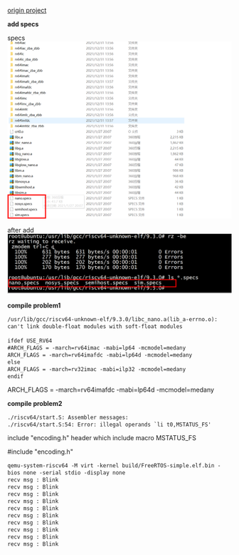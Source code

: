 [origin project](https://github.com/OSCPU/FreeRTOS/tree/afbd3dca6a385498424a34a7e26493d97e58f8eb)


**add specs**

specs
![image](https://github.com/magnate3/riscv64-freertos/blob/main/pic/specs.png)

after add 
![image](https://github.com/magnate3/riscv64-freertos/blob/main/pic/spcs2.png)

**compile problem1**
```
/usr/lib/gcc/riscv64-unknown-elf/9.3.0/libc_nano.a(lib_a-errno.o): can't link double-float modules with soft-float modules

ifdef USE_RV64
#ARCH_FLAGS = -march=rv64imac -mabi=lp64 -mcmodel=medany
ARCH_FLAGS = -march=rv64imafdc -mabi=lp64d -mcmodel=medany
else
ARCH_FLAGS = -march=rv32imac -mabi=ilp32 -mcmodel=medany
endif
```
ARCH_FLAGS = -march=rv64imafdc -mabi=lp64d -mcmodel=medany

**compile problem2**
```
./riscv64/start.S: Assembler messages:
./riscv64/start.S:54: Error: illegal operands `li t0,MSTATUS_FS'
```

include  "encoding.h" header which include macro MSTATUS_FS

#include "encoding.h"


```
qemu-system-riscv64 -M virt -kernel build/FreeRTOS-simple.elf.bin -bios none -serial stdio -display none
recv msg : Blink
recv msg : Blink
recv msg : Blink
recv msg : Blink
recv msg : Blink
recv msg : Blink
recv msg : Blink
recv msg : Blink
recv msg : Blink
recv msg : Blink
```
